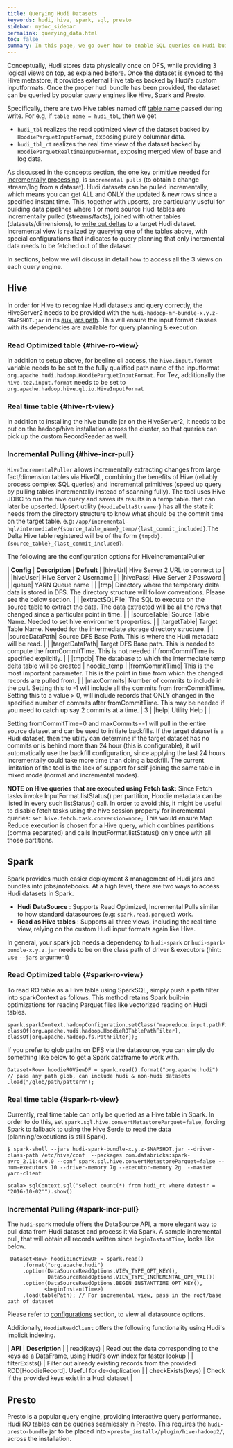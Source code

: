 ```yaml
---
title: Querying Hudi Datasets
keywords: hudi, hive, spark, sql, presto
sidebar: mydoc_sidebar
permalink: querying_data.html
toc: false
summary: In this page, we go over how to enable SQL queries on Hudi built tables.
---
```


Conceptually, Hudi stores data physically once on DFS, while providing 3 logical views on top, as explained [before](concepts.html#views). 
Once the dataset is synced to the Hive metastore, it provides external Hive tables backed by Hudi's custom inputformats. Once the proper hudi
bundle has been provided, the dataset can be queried by popular query engines like Hive, Spark and Presto.

Specifically, there are two Hive tables named off [table name](configurations.html#TABLE_NAME_OPT_KEY) passed during write. 
For e.g, if `table name = hudi_tbl`, then we get  

 - `hudi_tbl` realizes the read optimized view of the dataset backed by `HoodieParquetInputFormat`, exposing purely columnar data.
 - `hudi_tbl_rt` realizes the real time view of the dataset  backed by `HoodieParquetRealtimeInputFormat`, exposing merged view of base and log data.

As discussed in the concepts section, the one key primitive needed for [incrementally processing](https://www.oreilly.com/ideas/ubers-case-for-incremental-processing-on-hadoop),
is `incremental pulls` (to obtain a change stream/log from a dataset). Hudi datasets can be pulled incrementally, which means you can get ALL and ONLY the updated & new rows 
since a specified instant time. This, together with upserts, are particularly useful for building data pipelines where 1 or more source Hudi tables are incrementally pulled (streams/facts),
joined with other tables (datasets/dimensions), to [write out deltas](writing_data.html) to a target Hudi dataset. Incremental view is realized by querying one of the tables above, 
with special configurations that indicates to query planning that only incremental data needs to be fetched out of the dataset. 

In sections, below we will discuss in detail how to access all the 3 views on each query engine.

## Hive

In order for Hive to recognize Hudi datasets and query correctly, the HiveServer2 needs to be provided with the `hudi-hadoop-mr-bundle-x.y.z-SNAPSHOT.jar` 
in its [aux jars path](https://www.cloudera.com/documentation/enterprise/5-6-x/topics/cm_mc_hive_udf.html#concept_nc3_mms_lr). This will ensure the input format 
classes with its dependencies are available for query planning & execution. 

### Read Optimized table {#hive-ro-view}
In addition to setup above, for beeline cli access, the `hive.input.format` variable needs to be set to the  fully qualified path name of the 
inputformat `org.apache.hudi.hadoop.HoodieParquetInputFormat`. For Tez, additionally the `hive.tez.input.format` needs to be set 
to `org.apache.hadoop.hive.ql.io.HiveInputFormat`

### Real time table {#hive-rt-view}
In addition to installing the hive bundle jar on the HiveServer2, it needs to be put on the hadoop/hive installation across the cluster, so that
queries can pick up the custom RecordReader as well.

### Incremental Pulling {#hive-incr-pull}

`HiveIncrementalPuller` allows incrementally extracting changes from large fact/dimension tables via HiveQL, combining the benefits of Hive (reliably process complex SQL queries) and 
incremental primitives (speed up query by pulling tables incrementally instead of scanning fully). The tool uses Hive JDBC to run the hive query and saves its results in a temp table.
that can later be upserted. Upsert utility (`HoodieDeltaStreamer`) has all the state it needs from the directory structure to know what should be the commit time on the target table.
e.g: `/app/incremental-hql/intermediate/{source_table_name}_temp/{last_commit_included}`.The Delta Hive table registered will be of the form `{tmpdb}.{source_table}_{last_commit_included}`.

The following are the configuration options for HiveIncrementalPuller

| **Config** | **Description** | **Default** |
|hiveUrl| Hive Server 2 URL to connect to |  |
|hiveUser| Hive Server 2 Username |  |
|hivePass| Hive Server 2 Password |  |
|queue| YARN Queue name |  |
|tmp| Directory where the temporary delta data is stored in DFS. The directory structure will follow conventions. Please see the below section.  |  |
|extractSQLFile| The SQL to execute on the source table to extract the data. The data extracted will be all the rows that changed since a particular point in time. |  |
|sourceTable| Source Table Name. Needed to set hive environment properties. |  |
|targetTable| Target Table Name. Needed for the intermediate storage directory structure.  |  |
|sourceDataPath| Source DFS Base Path. This is where the Hudi metadata will be read. |  |
|targetDataPath| Target DFS Base path. This is needed to compute the fromCommitTime. This is not needed if fromCommitTime is specified explicitly. |  |
|tmpdb| The database to which the intermediate temp delta table will be created | hoodie_temp |
|fromCommitTime| This is the most important parameter. This is the point in time from which the changed records are pulled from.  |  |
|maxCommits| Number of commits to include in the pull. Setting this to -1 will include all the commits from fromCommitTime. Setting this to a value > 0, will include records that ONLY changed in the specified number of commits after fromCommitTime. This may be needed if you need to catch up say 2 commits at a time. | 3 |
|help| Utility Help |  |


Setting fromCommitTime=0 and maxCommits=-1 will pull in the entire source dataset and can be used to initiate backfills. If the target dataset is a Hudi dataset,
then the utility can determine if the target dataset has no commits or is behind more than 24 hour (this is configurable),
it will automatically use the backfill configuration, since applying the last 24 hours incrementally could take more time than doing a backfill. The current limitation of the tool
is the lack of support for self-joining the same table in mixed mode (normal and incremental modes).

**NOTE on Hive queries that are executed using Fetch task:**
Since Fetch tasks invoke InputFormat.listStatus() per partition, Hoodie metadata can be listed in
every such listStatus() call. In order to avoid this, it might be useful to disable fetch tasks
using the hive session property for incremental queries: `set hive.fetch.task.conversion=none;` This
would ensure Map Reduce execution is chosen for a Hive query, which combines partitions (comma
separated) and calls InputFormat.listStatus() only once with all those partitions.

## Spark

Spark provides much easier deployment & management of Hudi jars and bundles into jobs/notebooks. At a high level, there are two ways to access Hudi datasets in Spark.

 - **Hudi DataSource** : Supports Read Optimized, Incremental Pulls similar to how standard datasources (e.g: `spark.read.parquet`) work.
 - **Read as Hive tables** : Supports all three views, including the real time view, relying on the custom Hudi input formats again like Hive.
 
 In general, your spark job needs a dependency to `hudi-spark` or `hudi-spark-bundle-x.y.z.jar` needs to be on the class path of driver & executors (hint: use `--jars` argument)
 
### Read Optimized table {#spark-ro-view}

To read RO table as a Hive table using SparkSQL, simply push a path filter into sparkContext as follows. 
This method retains Spark built-in optimizations for reading Parquet files like vectorized reading on Hudi tables.

```
spark.sparkContext.hadoopConfiguration.setClass("mapreduce.input.pathFilter.class", classOf[org.apache.hudi.hadoop.HoodieROTablePathFilter], classOf[org.apache.hadoop.fs.PathFilter]);
```

If you prefer to glob paths on DFS via the datasource, you can simply do something like below to get a Spark dataframe to work with. 

```
Dataset<Row> hoodieROViewDF = spark.read().format("org.apache.hudi")
// pass any path glob, can include hudi & non-hudi datasets
.load("/glob/path/pattern");
```
 
### Real time table {#spark-rt-view}
Currently, real time table can only be queried as a Hive table in Spark. In order to do this, set `spark.sql.hive.convertMetastoreParquet=false`, forcing Spark to fallback 
to using the Hive Serde to read the data (planning/executions is still Spark). 

```
$ spark-shell --jars hudi-spark-bundle-x.y.z-SNAPSHOT.jar --driver-class-path /etc/hive/conf  --packages com.databricks:spark-avro_2.11:4.0.0 --conf spark.sql.hive.convertMetastoreParquet=false --num-executors 10 --driver-memory 7g --executor-memory 2g  --master yarn-client

scala> sqlContext.sql("select count(*) from hudi_rt where datestr = '2016-10-02'").show()
```

### Incremental Pulling {#spark-incr-pull}
The `hudi-spark` module offers the DataSource API, a more elegant way to pull data from Hudi dataset and process it via Spark.
A sample incremental pull, that will obtain all records written since `beginInstantTime`, looks like below.

```
 Dataset<Row> hoodieIncViewDF = spark.read()
     .format("org.apache.hudi")
     .option(DataSourceReadOptions.VIEW_TYPE_OPT_KEY(),
             DataSourceReadOptions.VIEW_TYPE_INCREMENTAL_OPT_VAL())
     .option(DataSourceReadOptions.BEGIN_INSTANTTIME_OPT_KEY(),
            <beginInstantTime>)
     .load(tablePath); // For incremental view, pass in the root/base path of dataset
```

Please refer to [configurations](configurations.html#spark-datasource) section, to view all datasource options.

Additionally, `HoodieReadClient` offers the following functionality using Hudi's implicit indexing.

| **API** | **Description** |
| read(keys) | Read out the data corresponding to the keys as a DataFrame, using Hudi's own index for faster lookup |
| filterExists() | Filter out already existing records from the provided RDD[HoodieRecord]. Useful for de-duplication |
| checkExists(keys) | Check if the provided keys exist in a Hudi dataset |


## Presto

Presto is a popular query engine, providing interactive query performance. Hudi RO tables can be queries seamlessly in Presto. 
This requires the `hudi-presto-bundle` jar to be placed into `<presto_install>/plugin/hive-hadoop2/`, across the installation.
